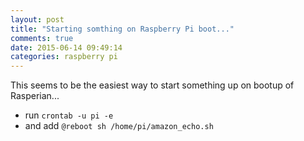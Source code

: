 ```yaml
---
layout: post
title: "Starting somthing on Raspberry Pi boot..."
comments: true
date: 2015-06-14 09:49:14
categories: raspberry pi
---
```


This seems to be the easiest way to start something up on bootup of Rasperian...

- run `crontab -u pi -e`
- and add `@reboot sh /home/pi/amazon_echo.sh`
